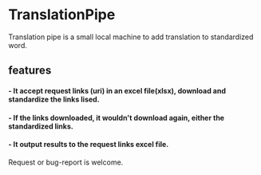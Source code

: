 # TranslationPipe
Translation pipe is a small local machine to add translation to standardized word.

## features
#### - It accept request links (uri) in an excel file(xlsx), download and standardize the links lised.
#### - If the links downloaded, it wouldn't download again, either the standardized links.
#### - It output results to the request links excel file.

Request or bug-report is welcome.
